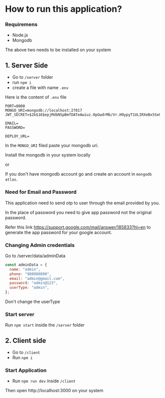 # How to run this application?

### Requiremens

- Node.js
- Mongodb

The above two needs to be installed on your system

## 1. Server Side

- Go to `/server` folder
- run `npm i`
- create a file with name `.env`

Here is the content of `.env` file

```
PORT=8000
MONGO_URI=mongodb://localhost:27017
JWT_SECRET=$2b$16$epjMdbNSpBmfDATeAwiuz.0pGwdrMb/Vr.H9ypyT1ULIRXeBx5SeG

EMAIL=
PASSWORD=

DEPLOY_URL=

```

In the `MONGO_URI` filed paste your mongodb uri.

Install the mongodb in your system locally

or

If you don't have mongodb account go and create an account in `mongodb atlas`.

### Need for Email and Password

This application need to send otp to user through the email provided by you.

In the place of password you need to give app password not the original password.

Refer this link https://support.google.com/mail/answer/185833?hl=en to generate the app password for your google account.

### Changing Admin credentials

Go to /server/data/adminData

```js
const adminData = {
  name: "admin",
  phone: "980980890",
  email: "admin@gmail.com",
  password: "admin@123",
  userType: "admin",
};
```

Don't change the userType

### Start server

Run `npm start` inside the `/server` folder

## 2. Client side

- Go to `/client`
- Run `npm i`

### Start Application

- Run `npm run dev` inside `/client`

Then open http://localhost:3000 on your system
